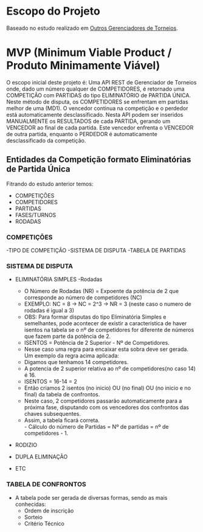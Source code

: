 # Escopo do Projeto

Baseado no estudo realizado em [Outros Gerenciadores de Torneios](https://github.com/Michael-Lourenco/gerenciadordetorneios/blob/master/outrosgerenciadoresdetorneios.md).

# MVP (Minimum Viable Product / Produto Minimamente Viável)

O escopo inicial deste projeto é:
Uma API REST de Gerenciador de Torneios onde, dado um número qualquer de COMPETIDORES, é retornado uma COMPETIÇÃO com PARTIDAS do tipo ELIMINATÓRIO de PARTIDA ÚNICA.
Neste método de disputa, os COMPETIDORES se enfrentam em partidas melhor de uma (MD1). O vencedor continua na competição e o perdedor está automaticamente desclassificado.
Nesta API podem ser inseridos MANUALMENTE os RESULTADOS de cada PARTIDA, gerando um VENCEDOR ao final de cada partida.
Este vencedor enfrenta o VENCEDOR de outra partida, enquanto o PERDEDOR é automaticamente desclassificado da competição.
  
## Entidades da Competição formato Eliminatórias de Partida Única
  Fitrando do estudo anterior temos:
 - COMPETIÇÕES
 - COMPETIDORES
 - PARTIDAS
 - FASES/TURNOS
 - RODADAS
 
 ### COMPETIÇÕES
  -TIPO DE COMPETIÇÃO
  -SISTEMA DE DISPUTA
  -TABELA DE PARTIDAS

  
  ### SISTEMA DE DISPUTA
   - ELIMINATÓRIA SIMPLES
    -Rodadas
     - O Número de Rodadas (NR) = Expoente da potência de 2 que corresponde ao número de competidores (NC)
      - EXEMPLO: NC = 8 -> NC = 2^3 -> NR = 3 (neste caso o numero de rodadas é igual a 3)
     - OBS: Para formar disputas do tipo Eliminatória Simples e semelhantes, pode acontecer de existir a caracteristica de haver isentos na tabela se o nº de competidores for diferente de números que fazem parte da potência de 2. 
     - ISENTOS = Potência de 2 Superior - Nº de Competidores.
      - Nesse caso uma regra para encaixar esta sobra deve ser gerada. Um exemplo da regra acima aplicada:
      - Digamos que tenhamos 14 competidores.
      - A potencia de 2 superior relativa ao nº de competidores(no caso 14) é 16.
      - ISENTOS = 16-14 = 2
      - Então criamos 2 isentos (no inicio) OU (no final) OU (no inicio e no final) da tabela de confrontos. 
      - Neste caso, 2 competidores passarão automaticamente para a próxima fase, disputando com os vencedores dos confrontos das chaves subsequentes.
      - Assim, a tabela ficará correta.  
    - Cálculo do número de Partidas = Nº de partidas = nº de competidores - 1.
      
   - RODIZIO
   - DUPLA ELIMINAÇÃO
   - ETC
### TABELA DE CONFRONTOS
  - A tabela pode ser gerada de diversas formas, sendo as mais conhecidas:
    - Ordem de inscrição
    - Sorteio
    - Critério Técnico
 

  
